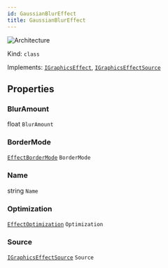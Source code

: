 ```yaml
---
id: GaussianBlurEffect
title: GaussianBlurEffect
---
```


![Architecture](https://img.shields.io/badge/architecture-old_only-yellow)

Kind: `class`

Implements: [`IGraphicsEffect`](https://docs.microsoft.com/uwp/api/Windows.Graphics.Effects.IGraphicsEffect), [`IGraphicsEffectSource`](https://docs.microsoft.com/uwp/api/Windows.Graphics.Effects.IGraphicsEffectSource)

## Properties
### BlurAmount
 float `BlurAmount`

### BorderMode
 [`EffectBorderMode`](EffectBorderMode) `BorderMode`

### Name
 string `Name`

### Optimization
 [`EffectOptimization`](EffectOptimization) `Optimization`

### Source
 [`IGraphicsEffectSource`](https://docs.microsoft.com/uwp/api/Windows.Graphics.Effects.IGraphicsEffectSource) `Source`
